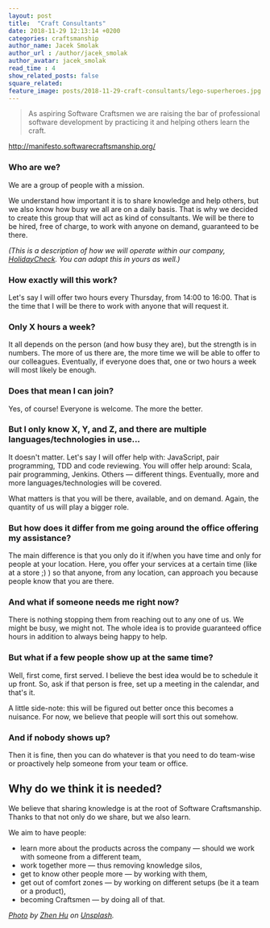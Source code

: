 ```yaml
---
layout: post
title:  "Craft Consultants"
date: 2018-11-29 12:13:14 +0200
categories: craftsmanship
author_name: Jacek Smolak
author_url : /author/jacek_smolak
author_avatar: jacek_smolak
read_time : 4
show_related_posts: false
square_related:
feature_image: posts/2018-11-29-craft-consultants/lego-superheroes.jpg
---
```


> As aspiring Software Craftsmen we are raising the bar of professional software development by practicing it and helping others learn the craft.

http://manifesto.softwarecraftsmanship.org/

### Who are we?

We are a group of people with a mission.

We understand how important it is to share knowledge and help others, but we also know how busy we all are on a daily basis. That is why we decided to create this group that will act as kind of consultants. We will be there to be hired, free of charge, to work with anyone on demand, guaranteed to be there.

_(This is a description of how we will operate within our company, [HolidayCheck](https://www.holidaycheck.de). You can adapt this in yours as well.)_

### How exactly will this work?

Let's say I will offer two hours every Thursday, from 14:00 to 16:00. That is the time that I will be there to work with anyone that will request it.

### Only X hours a week?

It all depends on the person (and how busy they are), but the strength is in numbers. The more of us there are, the more time we will be able to offer to our colleagues. Eventually, if everyone does that, one or two hours a week will most likely be enough.

### Does that mean I can join?

Yes, of course! Everyone is welcome. The more the better.

### But I only know X, Y, and Z, and there are multiple languages/technologies in use...

It doesn't matter. Let's say I will offer help with: JavaScript, pair programming, TDD and code reviewing. You will offer help around: Scala, pair programming, Jenkins. Others — different things. Eventually, more and more languages/technologies will be covered.

What matters is that you will be there, available, and on demand. Again, the quantity of us will play a bigger role.

### But how does it differ from me going around the office offering my assistance?

The main difference is that you only do it if/when you have time and only for people at your location. Here, you offer your services at a certain time (like at a store ;) ) so that anyone, from any location, can approach you because people know that you are there.

### And what if someone needs me right now?

There is nothing stopping them from reaching out to any one of us. We might be busy, we might not. The whole idea is to provide guaranteed office hours in addition to always being happy to help.

### But what if a few people show up at the same time?

Well, first come, first served. I believe the best idea would be to schedule it up front. So, ask if that person is free, set up a meeting in the calendar, and that's it.

A little side-note: this will be figured out better once this becomes a nuisance. For now, we believe that people will sort this out somehow.

### And if nobody shows up?

Then it is fine, then you can do whatever is that you need to do team-wise or proactively help someone from your team or office.

## Why do we think it is needed?

We believe that sharing knowledge is at the root of Software Craftsmanship. Thanks to that not only do we share, but we also learn.

We aim to have people:

- learn more about the products across the company — should we work with someone from a different team,
- work together more — thus removing knowledge silos,
- get to know other people more — by working with them,
- get out of comfort zones — by working on different setups (be it a team or a product),
- becoming Craftsmen — by doing all of that.

*[Photo](https://unsplash.com/photos/P90DzgKdNWo) by [Zhen Hu](https://unsplash.com/photos/P90DzgKdNWo) on [Unsplash](https://unsplash.com).*
